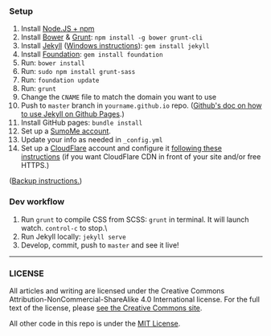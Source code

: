 ### Setup
1. Install [Node.JS + npm](https://nodejs.org/)
2. Install [Bower](http://bower.io/) & [Grunt](http://gruntjs.com/): `npm install -g bower grunt-cli`
3. Install [Jekyll](http://jekyllrb.com/) ([Windows instructions](http://jekyll-windows.juthilo.com/)): `gem install jekyll`
4. Install [Foundation](http://foundation.zurb.com/docs/sass.html#cli): `gem install foundation`
5. Run: `bower install`
6. Run: `sudo npm install grunt-sass`
6. Run: `foundation update`
7. Run: `grunt`
7. Change the `CNAME` file to match the domain you want to use
8. Push to `master` branch in `yourname.github.io` repo. ([Github's doc on how to use Jekyll on Github Pages](https://help.github.com/articles/using-jekyll-with-pages).)
9. Install GitHub pages: `bundle install`
11. Set up a [SumoMe account](http://sumome.com).
10. Update your info as needed in `_config.yml`
11. Set up a [CloudFlare](https://www.cloudflare.com/) account and configure it [following these instructions](https://scotch.io/tutorials/jekyll-github-pages-and-cloudflare-for-pagespeed-win#cloudflare) (if you want CloudFlare CDN in front of your site and/or free HTTPS.)

([Backup instructions.](http://www.daigo.org/2013/11/installing-npm-on-mavericks-macbook-pro/))

### Dev workflow
1. Run `grunt` to compile CSS from SCSS: `grunt` in terminal. It will launch watch. `control-c` to stop.\
2. Run Jekyll locally: `jekyll serve`
3. Develop, commit, push to `master` and see it live!

***

### LICENSE
All articles and writing are licensed under the Creative Commons Attribution-NonCommercial-ShareAlike 4.0 International license. For the full text of the license, please [see the Creative Commons site](https://creativecommons.org/licenses/by-nc-sa/4.0/).

All other code in this repo is under the [MIT License](/LICENSE).